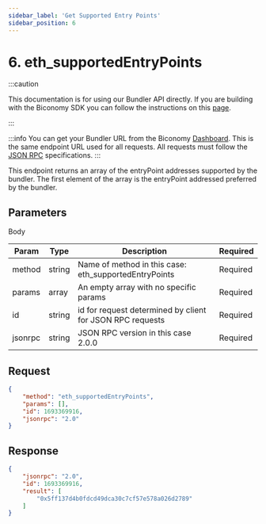 ```yaml
---
sidebar_label: 'Get Supported Entry Points'
sidebar_position: 6
---
```


# 6. eth_supportedEntryPoints

:::caution

This documentation is for using our Bundler API directly. If you are building with the Biconomy SDK you can follow the instructions on this [page](/Bundler/bundlermethods). 

:::

:::info
You can get your Bundler URL from the Biconomy [Dashboard](https://dashboard.biconomy.io/bundlers). This is the same endpoint URL used for all requests. All requests must follow the [JSON RPC](https://www.jsonrpc.org/specification) specifications.
:::

This endpoint returns an array of the entryPoint addresses supported by the bundler. The first element of the array is the entryPoint addressed preferred by the bundler.

## Parameters

Body

| Param | Type | Description | Required |
| --------------- | --------------- | --------------- | --------------- |
| method | string | Name of method in this case: eth_supportedEntryPoints| Required |
| params | array | An empty array with no specific params | Required |
| id | string | id for request determined by client for JSON RPC requests  | Required |
| jsonrpc | string | JSON RPC version in this case 2.0.0  | Required |

## Request

```json
{
    "method": "eth_supportedEntryPoints",
    "params": [],
    "id": 1693369916,
    "jsonrpc": "2.0"
}

```

## Response

```json
{
    "jsonrpc": "2.0",
    "id": 1693369916,
    "result": [
        "0x5ff137d4b0fdcd49dca30c7cf57e578a026d2789"
    ]
}

```
